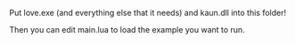 Put love.exe (and everything else that it needs) and kaun.dll into this folder!

Then you can edit main.lua to load the example you want to run.
